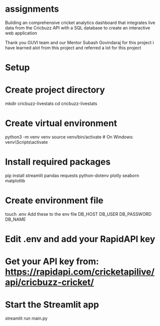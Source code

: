 # assignments
Building an comprehensive cricket analytics dashboard that integrates live data from the Cricbuzz API with a SQL database to create an interactive web application

Thank you GUVI team and our Mentor Subash Govindaraj for this project i have learned alot from this project and referred a lot for this project

# Setup
# Create project directory
mkdir cricbuzz-livestats
cd cricbuzz-livestats

# Create virtual environment
python3 -m venv venv
source venv/bin/activate  # On Windows: venv\Scripts\activate

# Install required packages
pip install streamlit pandas requests python-dotenv plotly seaborn matplotlib

# Create environment file
touch .env
Add these to the env file
DB_HOST
DB_USER
DB_PASSWORD
DB_NAME
# Edit .env and add your RapidAPI key
# Get your API key from: https://rapidapi.com/cricketapilive/api/cricbuzz-cricket/

# Start the Streamlit app
streamlit run main.py
